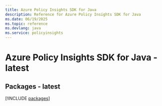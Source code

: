```yaml
---
title: Azure Policy Insights SDK for Java
description: Reference for Azure Policy Insights SDK for Java
ms.date: 06/19/2025
ms.topic: reference
ms.devlang: java
ms.service: policyinsights
---
```

# Azure Policy Insights SDK for Java - latest
## Packages - latest
[!INCLUDE [packages](policy-insights-index.md)]